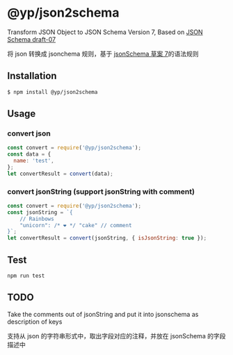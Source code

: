# @yp/json2schema

Transform JSON Object to JSON Schema Version 7, Based on [JSON Schema draft-07](http://json-schema.org/)

将 json 转换成 jsonchema 规则，基于 [jsonSchema 草案 7](http://json-schema.org/)的语法规则

## Installation

```bash
$ npm install @yp/json2schema
```

## Usage

### convert json

```javascript
const convert = require('@yp/json2schema');
const data = {
  name: 'test',
};
let convertResult = convert(data);
```

### convert jsonString (support jsonString with comment)

```javascript
const convert = require('@yp/json2schema');
const jsonString = `{
    // Rainbows
    "unicorn": /* ❤ */ "cake" // comment
}`;
let convertResult = convert(jsonString, { isJsonString: true });
```

## Test

```bash
npm run test
```

## TODO

Take the comments out of jsonString and put it into jsonschema as description of keys

支持从 json 的字符串形式中，取出字段对应的注释，并放在 jsonSchema 的字段描述中
